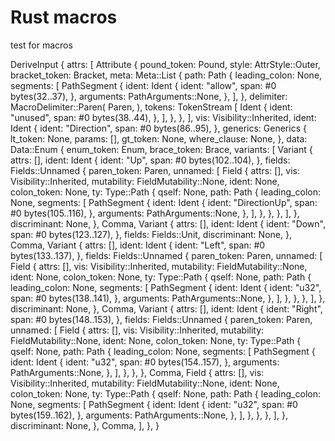 # Rust macros

test for macros

DeriveInput {
    attrs: [
        Attribute {
            pound_token: Pound,
            style: AttrStyle::Outer,
            bracket_token: Bracket,
            meta: Meta::List {
                path: Path {
                    leading_colon: None,
                    segments: [
                        PathSegment {
                            ident: Ident {
                                ident: "allow",
                                span: #0 bytes(32..37),
                            },
                            arguments: PathArguments::None,
                        },
                    ],
                },
                delimiter: MacroDelimiter::Paren(
                    Paren,
                ),
                tokens: TokenStream [
                    Ident {
                        ident: "unused",
                        span: #0 bytes(38..44),
                    },
                ],
            },
        },
    ],
    vis: Visibility::Inherited,
    ident: Ident {
        ident: "Direction",
        span: #0 bytes(86..95),
    },
    generics: Generics {
        lt_token: None,
        params: [],
        gt_token: None,
        where_clause: None,
    },
    data: Data::Enum {
        enum_token: Enum,
        brace_token: Brace,
        variants: [
            Variant {
                attrs: [],
                ident: Ident {
                    ident: "Up",
                    span: #0 bytes(102..104),
                },
                fields: Fields::Unnamed {
                    paren_token: Paren,
                    unnamed: [
                        Field {
                            attrs: [],
                            vis: Visibility::Inherited,
                            mutability: FieldMutability::None,
                            ident: None,
                            colon_token: None,
                            ty: Type::Path {
                                qself: None,
                                path: Path {
                                    leading_colon: None,
                                    segments: [
                                        PathSegment {
                                            ident: Ident {
                                                ident: "DirectionUp",
                                                span: #0 bytes(105..116),
                                            },
                                            arguments: PathArguments::None,
                                        },
                                    ],
                                },
                            },
                        },
                    ],
                },
                discriminant: None,
            },
            Comma,
            Variant {
                attrs: [],
                ident: Ident {
                    ident: "Down",
                    span: #0 bytes(123..127),
                },
                fields: Fields::Unit,
                discriminant: None,
            },
            Comma,
            Variant {
                attrs: [],
                ident: Ident {
                    ident: "Left",
                    span: #0 bytes(133..137),
                },
                fields: Fields::Unnamed {
                    paren_token: Paren,
                    unnamed: [
                        Field {
                            attrs: [],
                            vis: Visibility::Inherited,
                            mutability: FieldMutability::None,
                            ident: None,
                            colon_token: None,
                            ty: Type::Path {
                                qself: None,
                                path: Path {
                                    leading_colon: None,
                                    segments: [
                                        PathSegment {
                                            ident: Ident {
                                                ident: "u32",
                                                span: #0 bytes(138..141),
                                            },
                                            arguments: PathArguments::None,
                                        },
                                    ],
                                },
                            },
                        },
                    ],
                },
                discriminant: None,
            },
            Comma,
            Variant {
                attrs: [],
                ident: Ident {
                    ident: "Right",
                    span: #0 bytes(148..153),
                },
                fields: Fields::Unnamed {
                    paren_token: Paren,
                    unnamed: [
                        Field {
                            attrs: [],
                            vis: Visibility::Inherited,
                            mutability: FieldMutability::None,
                            ident: None,
                            colon_token: None,
                            ty: Type::Path {
                                qself: None,
                                path: Path {
                                    leading_colon: None,
                                    segments: [
                                        PathSegment {
                                            ident: Ident {
                                                ident: "u32",
                                                span: #0 bytes(154..157),
                                            },
                                            arguments: PathArguments::None,
                                        },
                                    ],
                                },
                            },
                        },
                        Comma,
                        Field {
                            attrs: [],
                            vis: Visibility::Inherited,
                            mutability: FieldMutability::None,
                            ident: None,
                            colon_token: None,
                            ty: Type::Path {
                                qself: None,
                                path: Path {
                                    leading_colon: None,
                                    segments: [
                                        PathSegment {
                                            ident: Ident {
                                                ident: "u32",
                                                span: #0 bytes(159..162),
                                            },
                                            arguments: PathArguments::None,
                                        },
                                    ],
                                },
                            },
                        },
                    ],
                },
                discriminant: None,
            },
            Comma,
        ],
    },
}
